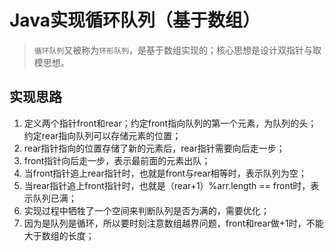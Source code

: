 # Java实现循环队列（基于数组）

> `循环队列`又被称为`环形队列`，是基于数组实现的；核心思想是设计双指针与取模思想。

## 实现思路
1. 定义两个指针front和rear；约定front指向队列的第一个元素，为队列的头；约定rear指向队列可以存储元素的位置；
2. rear指针指向的位置存储了新的元素后，rear指针需要向后走一步；
3. front指针向后走一步，表示最前面的元素出队；
4. 当front指针追上rear指针时，也就是front与rear相等时，表示队列为空；
5. 当rear指针追上front指针时，也就是（rear+1）%arr.length == front时，表示队列已满；
6. 实现过程中牺牲了一个空间来判断队列是否为满的，需要优化；
7. 因为是队列是循环，所以要时刻注意数组越界问题，front和rear做+1时，不能大于数组的长度；
